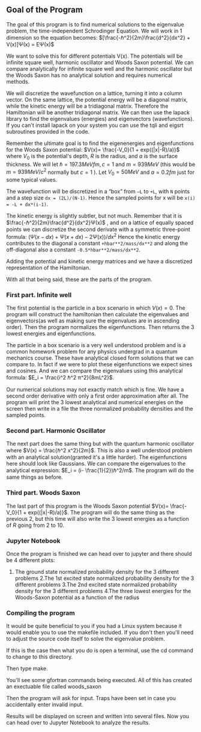 ## Goal of the Program 
 The goal of this program is to find numerical solutions to the eigenvalue problem, the time-independent Schrodinger Equation. 
 We will work in 1 dimension so the equation becomes: 
 $[\frac{-ℏ^2}{2m}\frac{d^2}{dx^2} + V(x)]Ψ(x) = EΨ(x)$ 
 
 We want to solve this for different potentials V(x). The potentials will be infinite square well, harmonic oscillator 
 and Woods Saxon potential. We can compare analytically for infinite square well and the harmonic oscillator but 
 the Woods Saxon has no analytical solution and requires numerical methods. 
 
We will discretize the wavefunction  on a lattice, turning it into a column vector. On the same lattice, the potential 
energy will be a diagonal matrix, while the kinetic energy will be a tridiagonal matrix. Therefore the Hamiltonian will 
be another tridiagonal matrix. We can then use the lapack library to find the eigenvalues (energies) and eigenvectors (wavefunctions). 
If you can't install lapack on your system you can use the tqli and eigsrt subroutines provided in the code.

Remember the ultimate goal is to find the eigenenergies and eigenfunctions for the Woods Saxon potential: 
$V(x)= \frac{-V_0}{1 + exp((|x|-R)/a)}$ 
where $V_0$ is the potential's depth, $R$ is the radius, and $a$ is the surface thickness. We will let $ℏ = 197.3 MeV fm, c = 1$ and 
$m = 939MeV$ (this would be $m = 939MeV/c^2$ normally but $c = 1$ ). Let $V_0 = 50 MeV$ and $a = 0.2 fm$ just for some typical values. 

The wavefunction will be discretized in a “box” from `–L` to `+L`, with `N`
points and  a step size `dx = (2L)/(N-1)`. Hence the sampled points for x will
be `x(i) = -L + dx*(i-1)`.

The kinetic energy is slightly subtler, but not much. Remember that it is  $\frac{-ℏ^2}{2m}\frac{d^2}{dx^2}Ψ(x)$ , and on a lattice of equally
spaced points we can discretize the second derivate with a symmetric
three-point formula: $(Ψ(x-dx) + Ψ(x+dx) - 2Ψ(x))/dx^2$  Hence the kinetic
energy contributes to the diagonal a constant `+hbar**2/mass/dx**2` and along
the off-diagonal also a constant `-0.5*hbar**2/mass/dx**2`.

Adding the potential and kinetic energy matrices and we have a discretized
representation of the Hamiltonian. 

With all that being said, these are the parts of the program. 

### First part. Infinite well 
 The first potential is the particle in a box scenario in which $V(x) = 0$. The program will construct the hamiltonian then calculate 
 the eigenvalues and eigenvectors(as well as making sure the eigenvalues are in ascending order). Then the program normalizes the eigenfunctions. 
 Then returns the 3 lowest energies and eigenfunctions. 
 
 The particle in a box scenario is a very well understood problem and is a common homework problem for any physics undergrad in a quantum 
 mechanics course. These have analytical closed form solutions that we can compare to. In fact if we were to plot these eigenfunctions we expect 
 sines and cosines. And we can compare the eigenvalues using this analytical formula: $E_i = \frac{i^2 ℏ^2 π^2}{8mL^2}$. 
 
 Our numerical solutions may not exactly match which is fine. We have a second order derivative with only a first order approximation after all. The  program will print the 3 lowest analytical and numerical energies on the screen then write in a file the three normalized probability densities and the sampled points. 
 
 ### Second part. Harmonic Oscillator 
 The next part does the same thing but with the quantum harmonic oscillator where $V(x) = \frac{ℏ^2 x^2}{2m}$. This is also a well understood problem with 
 an analytical solution(granted it's a little harder). The eigenfunctions here should look like Gaussians. We can compare the eigenvalues to the analytical 
 expression: 
 $E_i = (i- \frac{1}{2})ℏ^2/m$. The program will do the same things as before. 
 
 ### Third part. Woods Saxon 
 The last part of this program is the Woods Saxon potential $V(x)= \frac{-V_0}{1 + exp((|x|-R)/a)}$. The program will do the same thing as the previous 2, 
 but this time will also write the 3 lowest energies as a function of $R$ going from 2 to 10. 
 
 ### Jupyter Notebook 
 Once the program is finished we can head over to jupyter and there should be 4 different plots: 
 1. The ground state normalized probability density for the 3 different problems
 2.The 1st excited state normalized probability density for the 3 different problems
 3.The 2nd excited state normalized probability density for the 3 different problems
 4.The three lowest energies for the Woods-Saxon potential as a function of the radius 
 
 ### Compiling the program 
 It would be quite beneficial to you if you had a Linux system because it would enable you to use the makefile included. 
If you don't then you'll need to adjust the source code itself to solve the eigenvalue problem.

If this is the case then what you do is open a terminal, use the cd command to change to this directory. 

Then type make. 

You'll see some gfortran commands being executed. All of this has created an exectuable file called woods_saxon

Then the program will ask for input. Traps have been set in case you accidentally enter invalid input. 

Results will be displayed on screen and written into several files. Now you can head over to Jupyter Notebook 
to analyze the results. 

